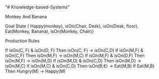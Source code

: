 "# Knowledge-based-Systems" 

Monkey And Banana

Goal State {
Happy(monkey),
isOn(Chair, Desk),
isOn(Desk, floor),
Eat(Monkey, Banana),
isOn(Monkey, Chair)}

Production Rules

If isOn(C, F) & isOn(D, F)
Then isOn(C, F) -> isOn(C,D)
If isOn(M,F) & isOn(C,F)
Then isOn(M,F) -> isOn(M,C)
If isOn(M,F) & isOn(D,F)
Then isOn(M,F) -> isOn(M,D)
If isOn(M,D) & isOn(C,D)
Then isOn(M,D) -> isOn(M,C)
If isOn(M,C) & isOn(C,D)
Then isOn(B,€) -> Eat(M,B)
If Eat(M,B)
Then Hungry(M) -> Happy(M)